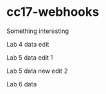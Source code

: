 # cc17-webhooks

Something interesting

Lab 4 data edit

Lab 5 data edit 1

Lab 5 data  new edit 2

Lab 6 data

